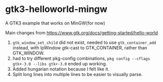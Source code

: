 # gtk3-helloworld-mingw
A GTK3 example that works on MinGW(for now)

Main changes from https://www.gtk.org/docs/getting-started/hello-world

1. `gtk_window_set_child` did not exist, needed to use `gtk_container_add` instead, with lpWindow gtk-cast to GTK_CONTAINER, rather than GTK_WINDOW.
2. had to try different pkg-config combinations, `pkg config --cflags gtk+-3.0 --libs gtk+-3.0` ended up working.
3. Added hungarian notation because I felt like it.
4. Split long lines into multiple lines to be easier to visually parse.
